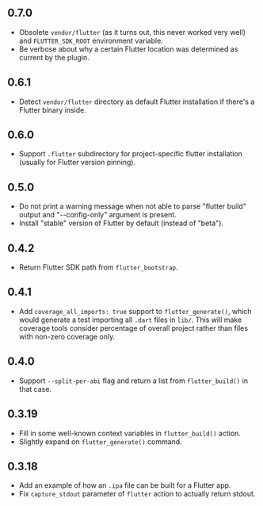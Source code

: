 ## 0.7.0

- Obsolete `vendor/flutter` (as it turns out, this never worked very well) and
  `FLUTTER_SDK_ROOT` environment variable.
- Be verbose about why a certain Flutter location was determined as current by
  the plugin.

## 0.6.1

- Detect `vendor/flutter` directory as default Flutter installation if there's a
  Flutter binary inside.

## 0.6.0

- Support `.flutter` subdirectory for project-specific flutter installation
  (usually for Flutter version pinning).

## 0.5.0

- Do not print a warning message when not able to parse "flutter build" output
  and "--config-only" argument is present.
- Install "stable" version of Flutter by default (instead of "beta").

## 0.4.2

- Return Flutter SDK path from `flutter_bootstrap`.

## 0.4.1

- Add `coverage_all_imports: true` support to `flutter_generate()`, which would
  generate a test importing all `.dart` files in `lib/`. This will make coverage
  tools consider percentage of overall project rather than files with non-zero
  coverage only.

## 0.4.0

- Support `--split-per-abi` flag and return a list from `flutter_build()` in
  that case.

## 0.3.19

- Fill in some well-known context variables in `flutter_build()` action.
- Slightly expand on `flutter_generate()` command.

## 0.3.18

- Add an example of how an `.ipa` file can be built for a Flutter app.
- Fix `capture_stdout` parameter of `flutter` action to actually return stdout.
